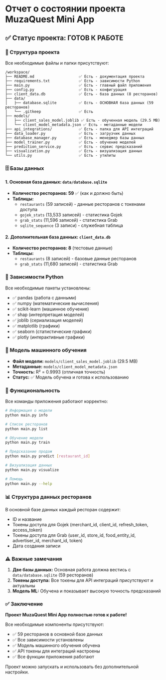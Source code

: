 # Отчет о состоянии проекта MuzaQuest Mini App

## ✅ Статус проекта: ГОТОВ К РАБОТЕ

### 📁 Структура проекта
Все необходимые файлы и папки присутствуют:

```
/workspace/
├── README.md                    ✅ Есть - документация проекта
├── requirements.txt             ✅ Есть - зависимости Python
├── main.py                      ✅ Есть - главный файл приложения
├── config.py                    ✅ Есть - конфигурация
├── client_data.db               ✅ Есть - база данных (8 ресторанов)
├── data/
│   ├── database.sqlite          ✅ Есть - ОСНОВНАЯ база данных (59 ресторанов)
│   └── .gitkeep                 ✅ Есть
├── models/
│   ├── client_sales_model.joblib ✅ Есть - обученная модель (29.5 MB)
│   └── client_model_metadata.json ✅ Есть - метаданные модели
├── api_integrations/            ✅ Есть - папка для API интеграций
├── data_loader.py               ✅ Есть - загрузчик данных
├── database_manager.py          ✅ Есть - менеджер базы данных
├── model_trainer.py             ✅ Есть - обучение моделей
├── prediction_service.py        ✅ Есть - сервис предсказаний
├── visualization.py             ✅ Есть - визуализация данных
└── utils.py                     ✅ Есть - утилиты
```

### 🗄️ Базы данных

#### 1. Основная база данных: `data/database.sqlite`
- **Количество ресторанов: 59** ✅ (как и должно быть)
- **Таблицы:**
  - `restaurants` (59 записей) - данные ресторанов с токенами доступа
  - `gojek_stats` (13,533 записей) - статистика Gojek
  - `grab_stats` (11,596 записей) - статистика Grab
  - `sqlite_sequence` (3 записи) - служебная таблица

#### 2. Дополнительная база данных: `client_data.db`
- **Количество ресторанов: 8** (тестовые данные)
- **Таблицы:**
  - `restaurants` (8 записей) - базовые данные ресторанов
  - `grab_stats` (11,680 записей) - статистика Grab

### 🔧 Зависимости Python
Все необходимые пакеты установлены:
- ✅ pandas (работа с данными)
- ✅ numpy (математические вычисления)
- ✅ scikit-learn (машинное обучение)
- ✅ shap (интерпретация моделей)
- ✅ joblib (сериализация моделей)
- ✅ matplotlib (графики)
- ✅ seaborn (статистические графики)
- ✅ plotly (интерактивные графики)

### 🤖 Модель машинного обучения
- **Файл модели:** `models/client_sales_model.joblib` (29.5 MB)
- **Метаданные:** `models/client_model_metadata.json`
- **Точность:** R² = 0.9993 (отличная точность)
- **Статус:** ✅ Модель обучена и готова к использованию

### 🚀 Функциональность
Все команды приложения работают корректно:

```bash
# Информация о модели
python main.py info

# Список ресторанов
python main.py list

# Обучение модели
python main.py train

# Предсказание продаж
python main.py predict [restaurant_id]

# Визуализация данных
python main.py visualize

# Помощь
python main.py --help
```

### 📊 Структура данных ресторанов
В основной базе данных каждый ресторан содержит:
- ID и название
- Токены доступа для Gojek (merchant_id, client_id, refresh_token, access_token)
- Токены доступа для Grab (user_id, store_id, food_entity_id, advertiser_id, merchant_id, token)
- Дата создания записи

### ⚠️ Важные замечания
1. **Две базы данных:** Основная работа должна вестись с `data/database.sqlite` (59 ресторанов)
2. **Токены доступа:** Все токены для API интеграций присутствуют и актуальны
3. **Модель ML:** Обучена и показывает высокую точность предсказаний

### ✅ Заключение
**Проект MuzaQuest Mini App полностью готов к работе!**

Все необходимые компоненты присутствуют:
- ✅ 59 ресторанов в основной базе данных
- ✅ Все зависимости установлены
- ✅ Модель машинного обучения обучена
- ✅ API токены для интеграций настроены
- ✅ Все функции приложения работают

Проект можно запускать и использовать без дополнительной настройки.